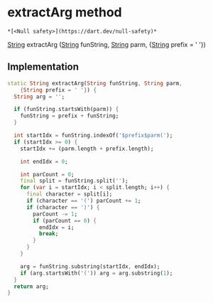 


# extractArg method




    *[<Null safety>](https://dart.dev/null-safety)*




[String](https://api.flutter.dev/flutter/dart-core/String-class.html) extractArg
([String](https://api.flutter.dev/flutter/dart-core/String-class.html) funString, [String](https://api.flutter.dev/flutter/dart-core/String-class.html) parm, {[String](https://api.flutter.dev/flutter/dart-core/String-class.html) prefix = ' '})








## Implementation

```dart
static String extractArg(String funString, String parm,
    {String prefix = ' '}) {
  String arg = '';

  if (funString.startsWith(parm)) {
    funString = prefix + funString;
  }

  int startIdx = funString.indexOf('$prefix$parm(');
  if (startIdx >= 0) {
    startIdx += (parm.length + prefix.length);

    int endIdx = 0;

    int parCount = 0;
    final split = funString.split('');
    for (var i = startIdx; i < split.length; i++) {
      final character = split[i];
      if (character == '(') parCount += 1;
      if (character == ')') {
        parCount -= 1;
        if (parCount == 0) {
          endIdx = i;
          break;
        }
      }
    }

    arg = funString.substring(startIdx, endIdx);
    if (arg.startsWith('(')) arg = arg.substring(1);
  }
  return arg;
}
```







